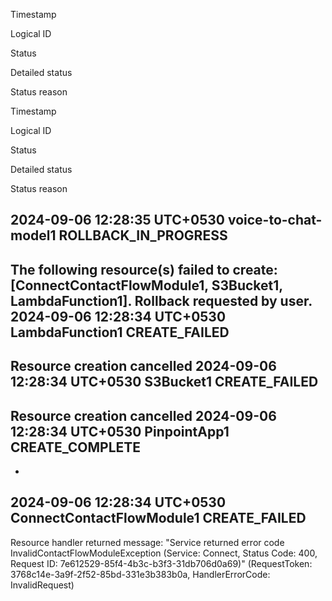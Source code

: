 

Timestamp
	
Logical ID
	
Status
	
Detailed status
	
Status reason

Timestamp
	
Logical ID
	
Status
	
Detailed status
	
Status reason

2024-09-06 12:28:35 UTC+0530
voice-to-chat-model1
ROLLBACK_IN_PROGRESS
-
The following resource(s) failed to create: [ConnectContactFlowModule1, S3Bucket1, LambdaFunction1]. Rollback requested by user.
2024-09-06 12:28:34 UTC+0530
LambdaFunction1
CREATE_FAILED
-
Resource creation cancelled
2024-09-06 12:28:34 UTC+0530
S3Bucket1
CREATE_FAILED
-
Resource creation cancelled
2024-09-06 12:28:34 UTC+0530
PinpointApp1
CREATE_COMPLETE
-
-
2024-09-06 12:28:34 UTC+0530
ConnectContactFlowModule1
CREATE_FAILED
-
Resource handler returned message: "Service returned error code InvalidContactFlowModuleException (Service: Connect, Status Code: 400, Request ID: 7e612529-85f4-4b3c-b3f3-31db706d0a69)" (RequestToken: 3768c14e-3a9f-2f52-85bd-331e3b383b0a, HandlerErrorCode: InvalidRequest)
